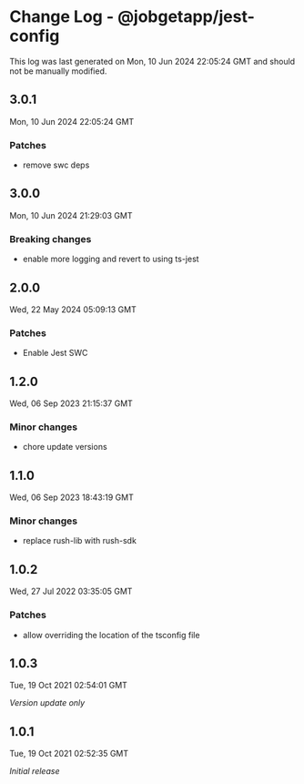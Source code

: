 # Change Log - @jobgetapp/jest-config

This log was last generated on Mon, 10 Jun 2024 22:05:24 GMT and should not be manually modified.

## 3.0.1
Mon, 10 Jun 2024 22:05:24 GMT

### Patches

- remove swc deps

## 3.0.0
Mon, 10 Jun 2024 21:29:03 GMT

### Breaking changes

- enable more logging and revert to using ts-jest

## 2.0.0
Wed, 22 May 2024 05:09:13 GMT

### Patches

- Enable Jest SWC

## 1.2.0
Wed, 06 Sep 2023 21:15:37 GMT

### Minor changes

- chore update versions

## 1.1.0
Wed, 06 Sep 2023 18:43:19 GMT

### Minor changes

- replace rush-lib with rush-sdk

## 1.0.2
Wed, 27 Jul 2022 03:35:05 GMT

### Patches

- allow overriding the location of the tsconfig file

## 1.0.3
Tue, 19 Oct 2021 02:54:01 GMT

_Version update only_

## 1.0.1
Tue, 19 Oct 2021 02:52:35 GMT

_Initial release_

